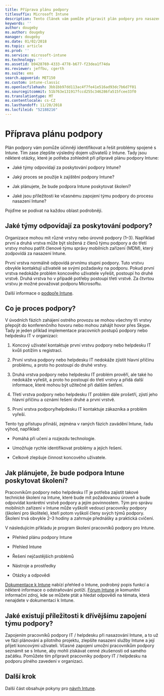 ```yaml
---
title: Příprava plánu podpory
titlesuffix: Microsoft Intune
description: Tento článek vám pomůže připravit plán podpory pro nasazení Microsoft Intune.
keywords: ''
author: dougeby
ms.author: dougeby
manager: dougeby
ms.date: 01/02/2018
ms.topic: article
ms.prod: ''
ms.service: microsoft-intune
ms.technology: ''
ms.assetid: b9428769-4333-4778-b677-f23dea1f74da
ms.reviewer: jeffbu, cgerth
ms.suite: ems
search.appverid: MET150
ms.custom: intune-classic
ms.openlocfilehash: 3bb1bb97dd113ac4f7fe41e516ad93dc7b6d7f01
ms.sourcegitcommit: 51b763e131917fccd255c346286fa515fcee33f0
ms.translationtype: MT
ms.contentlocale: cs-CZ
ms.lasthandoff: 11/20/2018
ms.locfileid: "52188216"
---
```

# <a name="develop-a-support-plan"></a>Příprava plánu podpory

Plán podpory vám pomůže účinněji identifikovat a řešit problémy spojené s Intune. Tím zase zlepšíte výsledný dojem uživatelů z Intune. Tady jsou některé otázky, které je potřeba zohlednit při přípravě plánu podpory Intune:

-   Jaké týmy odpovídají za poskytování podpory Intune?

-   Jaký proces se použije k zajištění podpory Intune?

-   Jak plánujete, že bude podpora Intune poskytovat školení?

-   Jaké jsou příležitosti ke včasnému zapojení týmu podpory do procesu nasazení Intune?

Pojďme se podívat na každou oblast podrobněji.

## <a name="which-teams-are-responsible-for-providing-support"></a>Jaké týmy odpovídají za poskytování podpory?

Organizace mohou mít různé vrstvy nebo úrovně podpory (1–3). Například první a druhá vrstva může být složená z členů týmu podpory a do třetí vrstvy mohou patřit členové týmu správy mobilních zařízení (MDM), který zodpovídá za nasazení Intune.

První vrstva normálně odpovídá prvnímu stupni podpory. Tuto vrstvu obvykle kontaktují uživatelé se svými požadavky na podporu. Pokud první vrstva nedokáže problém koncového uživatele vyřešit, postoupí ho druhé vrstvě. Druhá vrstva ho v případě potřeby postoupí třetí vrstvě. Za čtvrtou vrstvu je možné považovat podporu Microsoftu.

Další informace o [podpoře Intune](/intune/get-support).

## <a name="what-is-the-support-process"></a>Co je proces podpory?

V úvodních fázích zahájení ostrého provozu se mohou všechny tři vrstvy přepojit do konferenčního hovoru nebo mohou zahájit hovor přes Skype. Tady je jeden příklad implementace pracovních postupů podpory nebo helpdesku IT v organizaci:

1.  Koncový uživatel kontaktuje první vrstvu podpory nebo helpdesku IT kvůli potížím s registrací.

2.  První vrstva podpory nebo helpdesku IT nedokáže zjistit hlavní příčinu problému, a proto ho postoupí do druhé vrstvy.

3.  Druhá vrstva podpory nebo helpdesku IT problém prověří, ale také ho nedokáže vyřešit, a proto ho postoupí do třetí vrstvy a přidá další informace, které mohou být užitečné při dalším šetření.

4.  Třetí vrstva podpory nebo helpdesku IT problém dále prošetří, zjistí jeho hlavní příčinu a oznámí řešení druhé a první vrstvě.

5.  První vrstva podpory/helpdesku IT kontaktuje zákazníka a problém vyřeší.

Tento typ přístupu přináší, zejména v raných fázích zavádění Intune, řadu výhod, například:

-   Pomáhá při učení a rozjezdu technologie.

-   Umožňuje rychle identifikovat problémy a jejich řešení.

-   Celkově zlepšuje činnost koncového uživatele.

## <a name="how-you-plan-to-provide-intune-support-training"></a>Jak plánujete, že bude podpora Intune poskytovat školení?

Pracovníkům podpory nebo helpdesku IT je potřeba zajistit takové technické školení na Intune, které bude mít požadovanou úroveň a bude odpovídat konkrétní vrstvě podpory a jejím povinnostem. Tým pro správu mobilních zařízení v Intune může vyškolit vedoucí pracovníky podpory (školení pro školitele), kteří potom vyškolí členy svých týmů podpory. Školení trvá obvykle 2–3 hodiny a zahrnuje přednášky a praktická cvičení.

V následujícím příkladu je program školení pracovníků podpory pro Intune.

-   Přehled plánu podpory Intune

-   Přehled Intune

-   Řešení nejčastějších problémů

-   Nástroje a prostředky

-   Otázky a odpovědi

[Dokumentace k Intune](https://docs.microsoft.com/intune/) nabízí přehled o Intune, podrobný popis funkcí a některé informace o odstraňování potíží. [Fórum Intune](https://social.technet.microsoft.com/Forums/home) je komunitní informační zdroj, kde se můžete ptát a hledat odpovědi na témata, která nenajdete v dokumentaci k Intune.

## <a name="what-opportunities-are-there-to-involve-the-support-team-earlier"></a>Jaké existují příležitosti k dřívějšímu zapojení týmu podpory?

Zapojením pracovníků podpory IT / helpdesku při nasazování Intune, a to už ve fázi plánování a pilotního projektu, zlepšíte nasazení služby Intune a její přijetí koncovými uživateli. Včasné zapojení umožní pracovníkům podpory seznámit se s Intune, aby mohli získávat cenné zkušenosti od samého začátku. Pomůžete tím připravit pracovníky podpory IT / helpdesku na podporu plného zavedení v organizaci.

## <a name="next-step"></a>Další krok

Další část obsahuje pokyny pro [návrh Intune](planning-guide-design.md).
